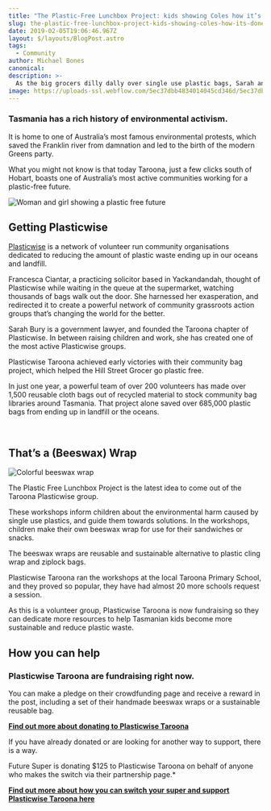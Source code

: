 ```yaml
---
title: "The Plastic-Free Lunchbox Project: kids showing Coles how it’s done"
slug: the-plastic-free-lunchbox-project-kids-showing-coles-how-its-done
date: 2019-02-05T19:06:46.967Z
layout: $/layouts/BlogPost.astro
tags:
  - Community
author: Michael Bones
canonical:
description: >-
  As the big grocers dilly dally over single use plastic bags, Sarah and the Taroona community are proving that ending plastic is child's play.
image: https://uploads-ssl.webflow.com/5ec37dbb4834014045cd346d/5ec37dbc48340111b9cd3dc4_The%20Plastic%20Free%20Lunchbox%20Project%20(1).png
---
```


### Tasmania has a rich history of environmental activism.

It is home to one of Australia’s most famous environmental protests, which saved the Franklin river from damnation and led to the birth of the modern Greens party.

What you might not know is that today Taroona, just a few clicks south of Hobart, boasts one of Australia’s most active communities working for a plastic-free future.

![Woman and girl showing a plastic free future](<https://uploads-ssl.webflow.com/5ec37dbb4834014045cd346d/5ec37dbc4834014f87cd3e0b_a%20plastic%20free%20future%20(1).jpg>)

## Getting Plasticwise

[Plasticwise](https://plasticwise.net/) is a network of volunteer run community organisations dedicated to reducing the amount of plastic waste ending up in our oceans and landfill.

Francesca Ciantar, a practicing solicitor based in Yackandandah, thought of Plasticwise while waiting in the queue at the supermarket, watching thousands of bags walk out the door. She harnessed her exasperation, and redirected it to create a powerful network of community grassroots action groups that’s changing the world for the better.

Sarah Bury is a government lawyer, and founded the Taroona chapter of Plasticwise. In between raising children and work, she has created one of the most active Plasticwise groups.

Plasticwise Taroona achieved early victories with their community bag project, which helped the Hill Street Grocer go plastic free.

In just one year, a powerful team of over 200 volunteers has made over 1,500 reusable cloth bags out of recycled material to stock community bag libraries around Tasmania. That project alone saved over 685,000 plastic bags from ending up in landfill or the oceans.

‍

## That’s a (Beeswax) Wrap

![Colorful beeswax wrap](<https://uploads-ssl.webflow.com/5ec37dbb4834014045cd346d/5ec37dbc4834015b89cd3dc3_Colorful%20beeswax%20wrap%20(1).jpg>)

The Plastic Free Lunchbox Project is the latest idea to come out of the Taroona Plasticwise group.

These workshops inform children about the environmental harm caused by single use plastics, and guide them towards solutions. In the workshops, children make their own beeswax wrap for use for their sandwiches or snacks.

The beeswax wraps are reusable and sustainable alternative to plastic cling wrap and ziplock bags.

Plasticwise Taroona ran the workshops at the local Taroona Primary School, and they proved so popular, they have had almost 20 more schools request a session.

As this is a volunteer group, Plasticwise Taroona is now fundraising so they can dedicate more resources to help Tasmanian kids become more sustainable and reduce plastic waste.

## How you can help

### Plasticwise Taroona are fundraising right now.

You can make a pledge on their crowdfunding page and receive a reward in the post, including a set of their handmade beeswax wraps or a sustainable reusable bag.

[**Find out more about donating to Plasticwise Taroona**](https://startsomegood.com/plasticfreelunchbox)

If you have already donated or are looking for another way to support, there is a way.

Future Super is donating $125 to Plasticwise Taroona on behalf of anyone who makes the switch via their partnership page.\*

[**Find out more about how you can switch your super and support Plasticwise Taroona here**](https://www.myfuturesuper.com.au/support/plasticwise-taroona)
